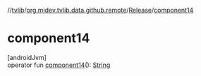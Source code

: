 //[tvlib](../../../index.md)/[org.mjdev.tvlib.data.github.remote](../index.md)/[Release](index.md)/[component14](component14.md)

# component14

[androidJvm]\
operator fun [component14](component14.md)(): [String](https://kotlinlang.org/api/latest/jvm/stdlib/kotlin/-string/index.html)

